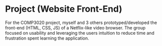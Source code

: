 # Project (Website Front-End)
For the COMP3020 project, myself and 3 others prototyped/developed the front-end (HTML, CSS, JS) of a Netflix-like video browser. The group focused on usability and leveraging the users intuition to reduce time and frustration spent learning the application.